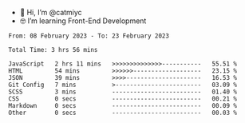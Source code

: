 - 👋 Hi, I’m @catmiyc
- 🤓 I’m learning Front-End Development

<!---
catmiyc/catmiyc is a ✨ special ✨ repository because its `README.md` (this file) appears on your GitHub profile.
You can click the Preview link to take a look at your changes.
--->


<!-- [![Anurag's GitHub stats](https://github-readme-stats.vercel.app/api?username=catmiyc)](https://github.com/anuraghazra/github-readme-stats) -->

<!-- [![GitHub Streak](https://streak-stats.demolab.com/?user=catmiyc)](https://git.io/streak-stats) -->

<!--START_SECTION:waka-->

```text
From: 08 February 2023 - To: 23 February 2023

Total Time: 3 hrs 56 mins

JavaScript   2 hrs 11 mins   >>>>>>>>>>>>>>-----------   55.51 %
HTML         54 mins         >>>>>>-------------------   23.15 %
JSON         39 mins         >>>>---------------------   16.53 %
Git Config   7 mins          >------------------------   03.09 %
SCSS         3 mins          -------------------------   01.40 %
CSS          0 secs          -------------------------   00.21 %
Markdown     0 secs          -------------------------   00.09 %
Other        0 secs          -------------------------   00.03 %
```

<!--END_SECTION:waka-->
